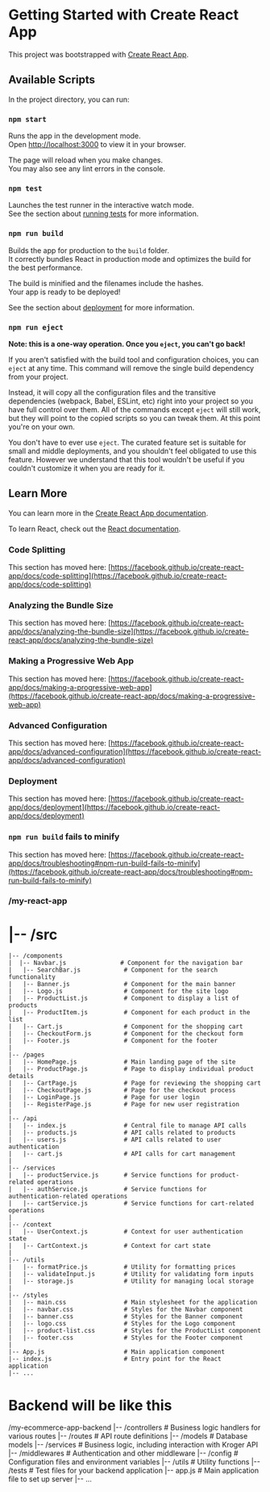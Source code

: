 # Getting Started with Create React App

This project was bootstrapped with [Create React App](https://github.com/facebook/create-react-app).

## Available Scripts

In the project directory, you can run:

### `npm start`

Runs the app in the development mode.\
Open [http://localhost:3000](http://localhost:3000) to view it in your browser.

The page will reload when you make changes.\
You may also see any lint errors in the console.

### `npm test`

Launches the test runner in the interactive watch mode.\
See the section about [running tests](https://facebook.github.io/create-react-app/docs/running-tests) for more information.

### `npm run build`

Builds the app for production to the `build` folder.\
It correctly bundles React in production mode and optimizes the build for the best performance.

The build is minified and the filenames include the hashes.\
Your app is ready to be deployed!

See the section about [deployment](https://facebook.github.io/create-react-app/docs/deployment) for more information.

### `npm run eject`

**Note: this is a one-way operation. Once you `eject`, you can't go back!**

If you aren't satisfied with the build tool and configuration choices, you can `eject` at any time. This command will remove the single build dependency from your project.

Instead, it will copy all the configuration files and the transitive dependencies (webpack, Babel, ESLint, etc) right into your project so you have full control over them. All of the commands except `eject` will still work, but they will point to the copied scripts so you can tweak them. At this point you're on your own.

You don't have to ever use `eject`. The curated feature set is suitable for small and middle deployments, and you shouldn't feel obligated to use this feature. However we understand that this tool wouldn't be useful if you couldn't customize it when you are ready for it.

## Learn More

You can learn more in the [Create React App documentation](https://facebook.github.io/create-react-app/docs/getting-started).

To learn React, check out the [React documentation](https://reactjs.org/).

### Code Splitting

This section has moved here: [https://facebook.github.io/create-react-app/docs/code-splitting](https://facebook.github.io/create-react-app/docs/code-splitting)

### Analyzing the Bundle Size

This section has moved here: [https://facebook.github.io/create-react-app/docs/analyzing-the-bundle-size](https://facebook.github.io/create-react-app/docs/analyzing-the-bundle-size)

### Making a Progressive Web App

This section has moved here: [https://facebook.github.io/create-react-app/docs/making-a-progressive-web-app](https://facebook.github.io/create-react-app/docs/making-a-progressive-web-app)

### Advanced Configuration

This section has moved here: [https://facebook.github.io/create-react-app/docs/advanced-configuration](https://facebook.github.io/create-react-app/docs/advanced-configuration)

### Deployment

This section has moved here: [https://facebook.github.io/create-react-app/docs/deployment](https://facebook.github.io/create-react-app/docs/deployment)

### `npm run build` fails to minify

This section has moved here: [https://facebook.github.io/create-react-app/docs/troubleshooting#npm-run-build-fails-to-minify](https://facebook.github.io/create-react-app/docs/troubleshooting#npm-run-build-fails-to-minify)

### /my-react-app
#  |-- /src
    |-- /components
    |  |-- Navbar.js               # Component for the navigation bar
    |   |-- SearchBar.js            # Component for the search functionality
    |   |-- Banner.js               # Component for the main banner
    |   |-- Logo.js                 # Component for the site logo
    |   |-- ProductList.js          # Component to display a list of products
    |   |-- ProductItem.js          # Component for each product in the list
    |   |-- Cart.js                 # Component for the shopping cart
    |   |-- CheckoutForm.js         # Component for the checkout form
    |   |-- Footer.js               # Component for the footer
    |
    |-- /pages
    |   |-- HomePage.js             # Main landing page of the site
    |   |-- ProductPage.js          # Page to display individual product details
    |   |-- CartPage.js             # Page for reviewing the shopping cart
    |   |-- CheckoutPage.js         # Page for the checkout process
    |   |-- LoginPage.js            # Page for user login
    |   |-- RegisterPage.js         # Page for new user registration
    |
    |-- /api
    |   |-- index.js                # Central file to manage API calls
    |   |-- products.js             # API calls related to products
    |   |-- users.js                # API calls related to user authentication
    |   |-- cart.js                 # API calls for cart management
    |
    |-- /services
    |   |-- productService.js       # Service functions for product-related operations
    |   |-- authService.js          # Service functions for authentication-related operations
    |   |-- cartService.js          # Service functions for cart-related operations
    |
    |-- /context
    |   |-- UserContext.js          # Context for user authentication state
    |   |-- CartContext.js          # Context for cart state
    |
    |-- /utils
    |   |-- formatPrice.js          # Utility for formatting prices
    |   |-- validateInput.js        # Utility for validating form inputs
    |   |-- storage.js              # Utility for managing local storage
    |
    |-- /styles
    |   |-- main.css                # Main stylesheet for the application
    |   |-- navbar.css              # Styles for the Navbar component
    |   |-- banner.css              # Styles for the Banner component
    |   |-- logo.css                # Styles for the Logo component
    |   |-- product-list.css        # Styles for the ProductList component
    |   |-- footer.css              # Styles for the Footer component
    |
    |-- App.js                      # Main application component
    |-- index.js                    # Entry point for the React application
    |-- ...

# Backend will be like this
/my-ecommerce-app-backend
|-- /controllers       # Business logic handlers for various routes
|-- /routes            # API route definitions
|-- /models            # Database models
|-- /services          # Business logic, including interaction with Kroger API
|-- /middlewares       # Authentication and other middleware
|-- /config            # Configuration files and environment variables
|-- /utils             # Utility functions
|-- /tests             # Test files for your backend application
|-- app.js             # Main application file to set up server
|-- ...
